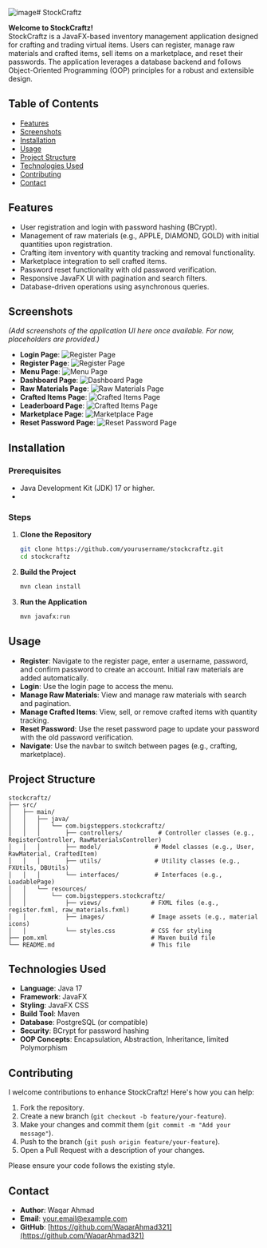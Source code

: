 ![image](https://github.com/user-attachments/assets/f2cd7a2f-77de-4dfb-adf9-f4e85993d186)# StockCraftz

**Welcome to StockCraftz!**  
StockCraftz is a JavaFX-based inventory management application designed for crafting and trading virtual items. Users can register, manage raw materials and crafted items, sell items on a marketplace, and reset their passwords. The application leverages a database backend and follows Object-Oriented Programming (OOP) principles for a robust and extensible design.

## Table of Contents
- [Features](#features)
- [Screenshots](#screenshots)
- [Installation](#installation)
- [Usage](#usage)
- [Project Structure](#project-structure)
- [Technologies Used](#technologies-used)
- [Contributing](#contributing)
- [Contact](#contact)

## Features
- User registration and login with password hashing (BCrypt).
- Management of raw materials (e.g., APPLE, DIAMOND, GOLD) with initial quantities upon registration.
- Crafting item inventory with quantity tracking and removal functionality.
- Marketplace integration to sell crafted items.
- Password reset functionality with old password verification.
- Responsive JavaFX UI with pagination and search filters.
- Database-driven operations using asynchronous queries.

## Screenshots
*(Add screenshots of the application UI here once available. For now, placeholders are provided.)*
- **Login Page**: ![Register Page](https://github.com/user-attachments/assets/b14a977b-c6fc-4ee6-b8cc-b84cb41418d7)
- **Register Page**: ![Register Page](https://github.com/user-attachments/assets/94b208c1-ef69-4276-b715-0f9173330fe4)
- **Menu Page**: ![Menu Page](https://github.com/user-attachments/assets/d6cc059c-7813-4b7e-84bd-1f6c394ddeb6)
- **Dashboard Page**: ![Dashboard Page](https://github.com/user-attachments/assets/3880b26b-be6a-4e4e-9854-ac2e2db219c4)
- **Raw Materials Page**: ![Raw Materials Page](https://github.com/user-attachments/assets/17e28b43-4867-4ad8-b648-c4edbddc37da)
- **Crafted Items Page**: ![Crafted Items Page](https://github.com/user-attachments/assets/4d47daa2-6832-48d3-a826-fc920de806d9)
- **Leaderboard Page**: ![Crafted Items Page](https://github.com/user-attachments/assets/a286f62b-8906-4c14-86cd-1c5acd200db2)
- **Marketplace Page**: ![Marketplace Page](https://github.com/user-attachments/assets/188e5b4d-8fea-470f-bf1e-13625bf846a0)
- **Reset Password Page**: ![Reset Password Page](https://github.com/user-attachments/assets/5c2ccfe2-6f50-47e0-9f04-5eb2d02c6f1c)

## Installation

### Prerequisites
- Java Development Kit (JDK) 17 or higher.
- 
### Steps
1. **Clone the Repository**
   ```bash
   git clone https://github.com/yourusername/stockcraftz.git
   cd stockcraftz
   ```

2. **Build the Project**
   ```bash
   mvn clean install
   ```

3. **Run the Application**
   ```bash
   mvn javafx:run
   ```

## Usage
- **Register**: Navigate to the register page, enter a username, password, and confirm password to create an account. Initial raw materials are added automatically.
- **Login**: Use the login page to access the menu.
- **Manage Raw Materials**: View and manage raw materials with search and pagination.
- **Manage Crafted Items**: View, sell, or remove crafted items with quantity tracking.
- **Reset Password**: Use the reset password page to update your password with the old password verification.
- **Navigate**: Use the navbar to switch between pages (e.g., crafting, marketplace).

## Project Structure
```
stockcraftz/
├── src/
│   ├── main/
│   │   ├── java/
│   │   │   └── com.bigsteppers.stockcraftz/
│   │   │       ├── controllers/          # Controller classes (e.g., RegisterController, RawMaterialsController)
│   │   │       ├── model/               # Model classes (e.g., User, RawMaterial, CraftedItem)
│   │   │       ├── utils/               # Utility classes (e.g., FXUtils, DBUtils)
│   │   │       └── interfaces/          # Interfaces (e.g., LoadablePage)
│   │   └── resources/
│   │       └── com.bigsteppers.stockcraftz/
│   │           ├── views/              # FXML files (e.g., register.fxml, raw_materials.fxml)
│   │           ├── images/             # Image assets (e.g., material icons)
│   │           └── styles.css          # CSS for styling
├── pom.xml                             # Maven build file
└── README.md                           # This file
```

## Technologies Used
- **Language**: Java 17
- **Framework**: JavaFX
- **Styling**: JavaFX CSS
- **Build Tool**: Maven
- **Database**: PostgreSQL (or compatible)
- **Security**: BCrypt for password hashing
- **OOP Concepts**: Encapsulation, Abstraction, Inheritance, limited Polymorphism

## Contributing
I welcome contributions to enhance StockCraftz! Here's how you can help:
1. Fork the repository.
2. Create a new branch (`git checkout -b feature/your-feature`).
3. Make your changes and commit them (`git commit -m "Add your message"`).
4. Push to the branch (`git push origin feature/your-feature`).
5. Open a Pull Request with a description of your changes.

Please ensure your code follows the existing style.

## Contact
- **Author**: Waqar Ahmad
- **Email**: your.email@example.com
- **GitHub**: [https://github.com/WaqarAhmad321](https://github.com/WaqarAhmad321)
